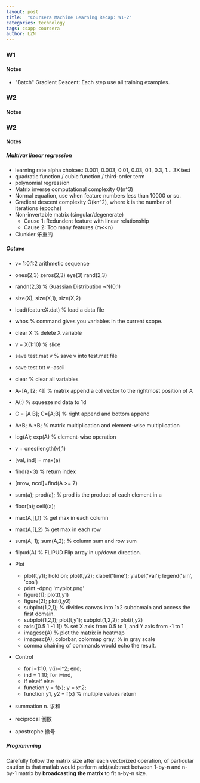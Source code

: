 ```yaml
---
layout: post
title:  "Coursera Machine Learning Recap: W1-2"
categories: technology
tags: csapp coursera 
author: LZN
---
```


### W1 

#### Notes
* "Batch" Gradient Descent: Each step use all training examples.

### W2

#### Notes

### W2

#### Notes
##### Multivar linear regression
* learning rate alpha choices: 0.001, 0.003, 0.01, 0.03, 0.1, 0.3, 1... 3X test
* quadratic function / cubic function / third-order term
* polynomial regression
* Matrix inverse computational complexity O(n^3)
* Normal equation, use when feature numbers less than 10000 or so.
* Gradient descent complexity O(kn^2), where k is the number of iterations (epochs) 
* Non-invertable matrix (singular/degenerate)
    * Cause 1: Redundent feature with linear relationship
    * Cause 2: Too many features (m<<n)
* Clunkier 笨重的

##### Octave
* v= 1:0.1:2 arithmetic sequence
* ones(2,3) zeros(2,3) eye(3) rand(2,3)
* randn(2,3) % Guassian Distribution ~N(0,1)
* size(X), size(X,1), size(X,2)
* load(featureX.dat) % load a data file
* whos % command gives you variables in the current scope.
* clear X % delete X variable
* v = X(1:10) % slice
* save test.mat v % save v into test.mat file
* save test.txt v -ascii
* clear % clear all variables
* A=[A, [2; 4]] % matrix append a col vector to the rightmost position of A
* A(:) % squeeze nd data to 1d
* C = [A B]; C=[A;B] % right append and bottom append
* A*B; A.*B; % matrix multiplication and element-wise multiplication
* log(A); exp(A) % element-wise operation
* v + ones(length(v),1)
* [val, ind] = max(a)
* find(a<3) % return index
* [nrow, ncol]=find(A >= 7)
* sum(a); prod(a); % prod is the product of each element in a
* floor(a); ceil((a);
* max(A,[],1) % get max in each column 
* max(A,[],2) % get max in each row
* sum(A, 1); sum(A,2); % column sum and row sum
* filpud(A) % FLIPUD Flip array in up/down direction.
* Plot    
    * plot(t,y1); hold on; plot(t,y2); xlabel('time'); ylabel('val'); legend('sin', 'cos')
    * print -dpng 'myplot.png'
    * figure(1); plot(t,y1)
    * figure(2); plot(t,y2)
    * subplot(1,2,1); % divides canvas into 1x2 subdomain and access the first domain.
    * subplot(1,2,1); plot(t,y1); subplot(1,2,2); plot(t,y2)
    * axis([0.5 1 -1 1]) % set X axis from 0.5 to 1, and Y axis from -1 to 1
    * imagesc(A) % plot the matrix in heatmap
    * imagesc(A), colorbar, colormap gray; % in gray scale
    * comma chaining of commands would echo the result.
* Control
    * for i=1:10, v(i)=i^2; end;
    * ind = 1:10; for i=ind,
    * if elseif else
    * function y = f(x); y = x^2;
    * function y1, y2 = f(x)  % multiple values return

* summation n. 求和
* reciprocal 倒数 
* apostrophe 撇号

##### Programming 
Carefully follow the matrix size after each vectorized operation, 
of particular caution is that matlab would perform add/subtract between 1-by-n and n-by-1 matrix by **broadcasting the matrix** to fit n-by-n size.
